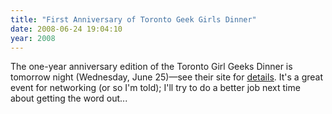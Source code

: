 ```yaml
---
title: "First Anniversary of Toronto Geek Girls Dinner"
date: 2008-06-24 19:04:10
year: 2008
---
```

The one-year anniversary edition of the Toronto Girl Geeks Dinner is tomorrow night (Wednesday, June 25)—see their site for <a href="http://www.torontogirlgeekdinners.ca/2008/05/next-toronto-girl-geek-dinner-is-june.html#links">details</a>. It's a great event for networking (or so I'm told); I'll try to do a better job next time about getting the word out...
